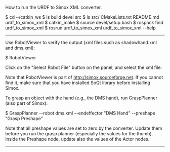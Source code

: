 How to run the URDF to Simox XML converter.

$ cd ~/catkin_ws
$ ls
build devel src
$ ls src/
CMakeLists.txt README.md urdf_to_simox_xml
$ catkin_make
$ source devel/setup.bash
$ rospack find urdf_to_simox_xml
$ rosrun urdf_to_simox_xml urdf_to_simox_xml --help

---------

Use RobotViewer to verify the output (xml files such as shadowhand.xml and dms.xml):

$ RobotViewer

Click on the "Select Robot File" button on the panel, and select the xml file.

Note that RobotViewer is part of http://simox.sourceforge.net. If you cannot find it, make sure that you have installed SoQt library before installing Simox.

To grasp an object with the hand (e.g., the DMS hand), run GraspPlanner (also part of Simox).

$ GraspPlanner --robot dms.xml --endeffector "DMS Hand" --preshape "Grasp Preshape"

Note that all preshape values are set to zero by the converter. Update them before you run the grasp planner (especially the values for the thumb). Inside the Preshape node, update also the values of the Actor nodes.

---------
